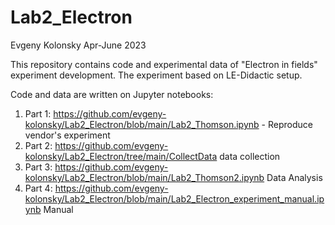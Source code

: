# Lab2_Electron

Evgeny Kolonsky Apr-June 2023

This repository contains code and experimental data of "Electron in fields" experiment development.
The experiment based on LE-Didactic setup. 

Code and data are written on Jupyter notebooks:

1. Part 1: https://github.com/evgeny-kolonsky/Lab2_Electron/blob/main/Lab2_Thomson.ipynb - Reproduce vendor's experiment
2. Part 2: https://github.com/evgeny-kolonsky/Lab2_Electron/tree/main/CollectData data collection
3. Part 3: https://github.com/evgeny-kolonsky/Lab2_Electron/blob/main/Lab2_Thomson2.ipynb Data Analysis
4. Part 4: https://github.com/evgeny-kolonsky/Lab2_Electron/blob/main/Lab2_Electron_experiment_manual.ipynb Manual

